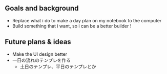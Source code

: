 ## Goals and background

* Replace what i do to make a day plan on my notebook to the computer
* Build something that i want, so i can be a better builder !

## Future plans & ideas

* Make the UI design better 
* 一日の流れのテンプレを作る
   * 土日のテンプレ、平日のテンプレとか